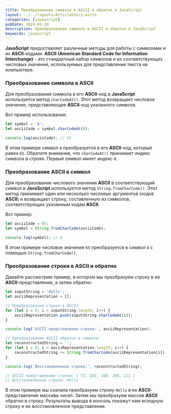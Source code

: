```yaml
---
title: Преобразование символа в ASCII и обратно в JavaScript
layout: ../../layouts/ArticleEntry.astro
categories: [javascript]
pubDate: 2024-03-29
description: Преобразование символа в ASCII и обратно в JavaScript
keywords: javascript
---
```


**JavaScript** предоставляет различные методы для работы с символами и их **ASCII**-кодами. **ASCII** **(American Standard Code for Information Interchange)** - это стандартный набор символов и их соответствующих числовых значений, используемых для представления текста на компьютере.

### Преобразование символа в ASCII

Для преобразования символа в его **ASCII**-код в **JavaScript** используется метод `charCodeAt()`. Этот метод возвращает числовое значение, представляющее **ASCII**-код указанного символа. 

Вот пример использования:

```javascript
let symbol = 'A';
let asciiCode = symbol.charCodeAt(0);

console.log(asciiCode); // 65
```

В этом примере символ `A` преобразуется в его **ASCII**-код, который равен `65`. Обратите внимание, что `charCodeAt()` принимает индекс символа в строке. Первый символ имеет индекс `0`.

### Преобразование ASCII в символ

Для преобразования числового значения **ASCII** в соответствующий символ в **JavaScript** используется метод `String.fromCharCode()`. Этот метод принимает один или несколько числовых аргументов (кодов **ASCII**) и возвращает строку, составленную из символов, соответствующих указанным кодам **ASCII**. 

Вот пример:

```javascript
let asciiCode = 65;
let symbol = String.fromCharCode(asciiCode);

console.log(symbol); // A
```

В этом примере числовое значение `65` преобразуется в символ `A` с помощью `String.fromCharCode()`.

### Преобразование строки в ASCII и обратно

Давайте рассмотрим пример, в котором мы преобразуем строку в ее **ASCII**-представление, а затем обратно:

```javascript
let inputString = 'Hello';
let asciiRepresentation = [];

// Преобразование строки в ASCII
for (let i = 0; i < inputString.length; i++) {
    asciiRepresentation.push(inputString.charCodeAt(i));
}

console.log('ASCII представление строки:', asciiRepresentation);

// Преобразование ASCII обратно в символы
let reconstructedString = '';
for (let i = 0; i < asciiRepresentation.length; i++) {
    reconstructedString += String.fromCharCode(asciiRepresentation[i]);
}

console.log('Восстановленная строка:', reconstructedString);

// ASCII представление строки: [ 72, 101, 108, 108, 111 ]
// Восстановленная строка: Hello
```

В этом примере мы сначала преобразуем строку `Hello` в ее **ASCII**-представление массива чисел. Затем мы преобразуем массив **ASCII** обратно в строку. Результаты вывода в консоль покажут нам исходную строку и ее восстановленное представление.

